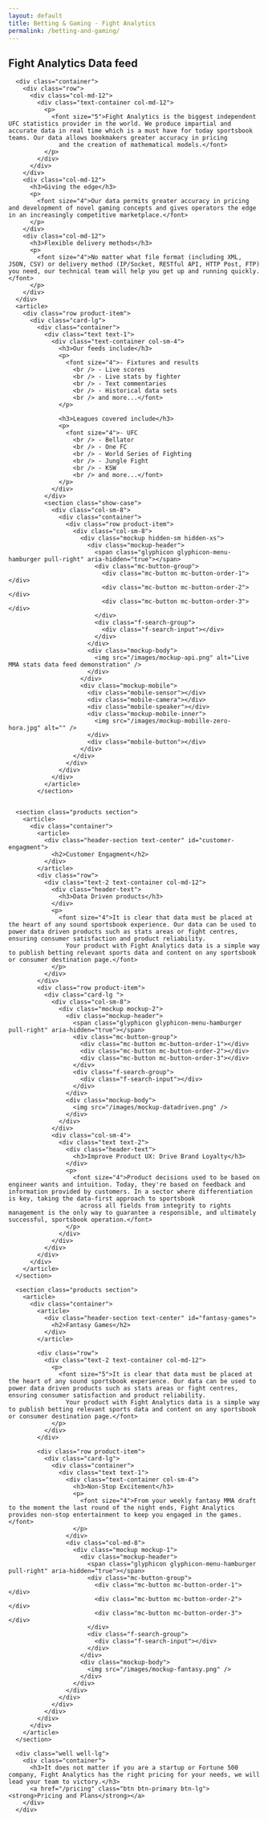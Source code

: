 ```yaml
---
layout: default
title: Betting & Gaming - Fight Analytics
permalink: /betting-and-gaming/
---
```


<section class="products section">
  <article>
    <div class="container">
      <article>
        <div class="header-section text-center" id="data-feed">
          <h2>Fight Analytics Data feed</h2>
        </div>
      </article>

      <div class="container">
        <div class="row">
          <div class="col-md-12">
            <div class="text-container col-md-12">
              <p>
                <font size="5">Fight Analytics is the biggest independent UFC statistics provider in the world. We produce impartial and accurate data in real time which is a must have for today sportsbook teams. Our data allows bookmakers greater accuracy in pricing
                  and the creation of mathematical models.</font>
              </p>
            </div>
          </div>
        </div>
        <div class="col-md-12">
          <h3>Giving the edge</h3>
          <p>
            <font size="4">Our data permits greater accuracy in pricing and development of novel gaming concepts and gives operators the edge in an increasingly competitive marketplace.</font>
          </p>
        </div>
        <div class="col-md-12">
          <h3>Flexible delivery methods</h3>
          <p>
            <font size="4">No matter what file format (including XML, JSON, CSV) or delivery method (IP/Socket, RESTful API, HTTP Post, FTP) you need, our technical team will help you get up and running quickly.</font>
          </p>
        </div>
      </div>
      <article>
        <div class="row product-item">
          <div class="card-lg">
            <div class="container">
              <div class="text text-1">
                <div class="text-container col-sm-4">
                  <h3>Our feeds include</h3>
                  <p>
                    <font size="4">- Fixtures and results
                      <br /> - Live scores
                      <br /> - Live stats by fighter
                      <br /> - Text commentaries
                      <br /> - Historical data sets
                      <br /> and more...</font>
                  </p>

                  <h3>Leagues covered include</h3>
                  <p>
                    <font size="4">- UFC
                      <br /> - Bellator
                      <br /> - One FC
                      <br /> - World Series of Fighting
                      <br /> - Jungle Fight
                      <br /> - KSW
                      <br /> and more...</font>
                  </p>
                </div>
              </div>
              <section class="show-case">
                <div class="col-sm-8">
                  <div class="container">
                    <div class="row product-item">
                      <div class="col-sm-8">
                        <div class="mockup hidden-sm hidden-xs">
                          <div class="mockup-header">
                            <span class="glyphicon glyphicon-menu-hamburger pull-right" aria-hidden="true"></span>
                            <div class="mc-button-group">
                              <div class="mc-button mc-button-order-1"></div>
                              <div class="mc-button mc-button-order-2"></div>
                              <div class="mc-button mc-button-order-3"></div>
                            </div>
                            <div class="f-search-group">
                              <div class="f-search-input"></div>
                            </div>
                          </div>
                          <div class="mockup-body">
                            <img src="/images/mockup-api.png" alt="Live MMA stats data feed demonstration" />
                          </div>
                        </div>
                        <div class="mockup-mobile">
                          <div class="mobile-sensor"></div>
                          <div class="mobile-camera"></div>
                          <div class="mobile-speaker"></div>
                          <div class="mockup-mobile-inner">
                            <img src="/images/mockup-mobille-zero-hora.jpg" alt="" />
                          </div>
                          <div class="mobile-button"></div>
                        </div>
                      </div>
                    </div>
                  </div>
                </div>
              </article>
            </section>


      <section class="products section">
        <article>
          <div class="container">
            <article>
              <div class="header-section text-center" id="customer-engagment">
                <h2>Customer Engagment</h2>
              </div>
            </article>
            <div class="row">
              <div class="text-2 text-container col-md-12">
                <div class="header-text">
                  <h3>Data Driven products</h3>
                </div>
                <p>
                  <font size="4">It is clear that data must be placed at the heart of any sound sportsbook experience. Our data can be used to power data driven products such as stats areas or fight centres, ensuring consumer satisfaction and product reliability.
                    Your product with Fight Analytics data is a simple way to publish betting relevant sports data and content on any sportsbook or consumer destination page.</font>
                </p>
              </div>
            </div>
            <div class="row product-item">
              <div class="card-lg ">
                <div class="col-sm-8">
                  <div class="mockup mockup-2">
                    <div class="mockup-header">
                      <span class="glyphicon glyphicon-menu-hamburger pull-right" aria-hidden="true"></span>
                      <div class="mc-button-group">
                        <div class="mc-button mc-button-order-1"></div>
                        <div class="mc-button mc-button-order-2"></div>
                        <div class="mc-button mc-button-order-3"></div>
                      </div>
                      <div class="f-search-group">
                        <div class="f-search-input"></div>
                      </div>
                    </div>
                    <div class="mockup-body">
                      <img src="/images/mockup-datadriven.png" />
                    </div>
                  </div>
                </div>
                <div class="col-sm-4">
                  <div class="text text-2">
                    <div class="header-text">
                      <h3>Improve Product UX: Drive Brand Loyalty</h3>
                    </div>
                    <p>
                      <font size="4">Product decisions used to be based on engineer wants and intuition. Today, they're based on feedback and information provided by customers. In a sector where differentiation is key, taking the data-first approach to sportsbook
                        across all fields from integrity to rights management is the only way to guarantee a responsible, and ultimately successful, sportsbook operation.</font>
                    </p>
                  </div>
                </div>
              </div>
            </div>
          </div>
        </article>
      </section>

      <section class="products section">
        <article>
          <div class="container">
            <article>
              <div class="header-section text-center" id="fantasy-games">
                <h2>Fantasy Games</h2>
              </div>
            </article>

            <div class="row">
              <div class="text-2 text-container col-md-12">
                <p>
                  <font size="5">It is clear that data must be placed at the heart of any sound sportsbook experience. Our data can be used to power data driven products such as stats areas or fight centres, ensuring consumer satisfaction and product reliability.
                    Your product with Fight Analytics data is a simple way to publish betting relevant sports data and content on any sportsbook or consumer destination page.</font>
                </p>
              </div>
            </div>

            <div class="row product-item">
              <div class="card-lg">
                <div class="container">
                  <div class="text text-1">
                    <div class="text-container col-sm-4">
                      <h3>Non-Stop Excitement</h3>
                      <p>
                        <font size="4">From your weekly fantasy MMA draft to the moment the last round of the night ends, Fight Analytics provides non-stop entertainment to keep you engaged in the games.</font>
                      </p>
                    </div>
                    <div class="col-md-8">
                      <div class="mockup mockup-1">
                        <div class="mockup-header">
                          <span class="glyphicon glyphicon-menu-hamburger pull-right" aria-hidden="true"></span>
                          <div class="mc-button-group">
                            <div class="mc-button mc-button-order-1"></div>
                            <div class="mc-button mc-button-order-2"></div>
                            <div class="mc-button mc-button-order-3"></div>
                          </div>
                          <div class="f-search-group">
                            <div class="f-search-input"></div>
                          </div>
                        </div>
                        <div class="mockup-body">
                          <img src="/images/mockup-fantasy.png" />
                        </div>
                      </div>
                    </div>
                  </div>
                </div>
              </div>
            </div>
          </div>
        </article>
      </section>

      <div class="well well-lg">
        <div class="container">
          <h3>It does not matter if you are a startup or Fortune 500 company, Fight Analytics has the right pricing for your needs, we will lead your team to victory.</h3>
          <a href="/pricing" class="btn btn-primary btn-lg"><strong>Pricing and Plans</strong></a>
        </div>
      </div>
